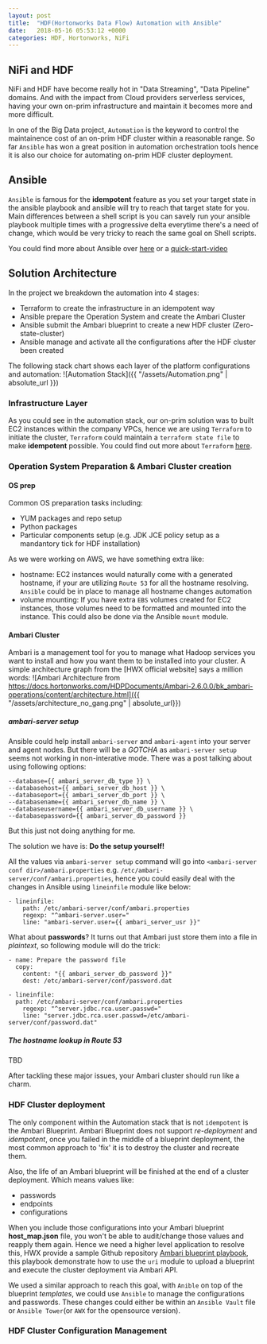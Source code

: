 ```yaml
---
layout: post
title:  "HDF(Hortonworks Data Flow) Automation with Ansible"
date:   2018-05-16 05:53:12 +0000
categories: HDF, Hortonworks, NiFi
---
```

## NiFi and HDF
NiFi and HDF have become really hot in "Data Streaming", "Data Pipeline" domains. And with the impact from Cloud providers serverless services, having your own on-prim infrastructure and maintain it becomes more and more difficult.

In one of the Big Data project, `Automation` is the keyword to control the maintainence cost of an on-prim HDF cluster within a reasonable range. So far `Ansible` has won a great position in automation orchestration tools hence it is also our choice for automating on-prim HDF cluster deployment.

## Ansible
`Ansible` is famous for the **idempotent** feature as you set your target state in the ansible playbook and ansible will try to reach that target state for you. Main differences between a shell script is you can savely run your ansible playbook multiple times with a progressive delta everytime there's a need of change, which would be very tricky to reach the same goal on Shell scripts.

You could find more about Ansible over [here] or a [quick-start-video]

[quick-start-video]: https://www.ansible.com/resources/videos/quick-start-video
[here]: https://docs.ansible.com/ansible/latest/user_guide/intro_getting_started.html

## Solution Architecture
In the project we breakdown the automation into 4 stages:

- Terraform to create the infrastructure in an idempotent way
- Ansible prepare the Operation System and create the Ambari Cluster
- Ansible submit the Ambari blueprint to create a new HDF cluster (Zero-state-cluster)
- Ansible manage and activate all the configurations after the HDF cluster been created

The following stack chart shows each layer of the platform configurations and automation:
![Automation Stack]({{ "/assets/Automation.png" | absolute_url }})

### Infrastructure Layer
As you could see in the automation stack, our on-prim solution was to built EC2 instances within the company VPCs, hence we are using `Terraform`  to initiate the cluster, `Terraform` could maintain a `terraform state file` to make **idempotent** possible. You could find out more about `Terraform` [here].

[here]: https://www.terraform.io/intro/index.html

### Operation System Preparation & Ambari Cluster creation
#### OS prep
Common OS preparation tasks including:

- YUM packages and repo setup
- Python packages
- Particular components setup (e.g. JDK JCE policy setup as a mandantory tick for HDF installation)

As we were working on AWS, we have something extra like:

- hostname: EC2 instances would naturally come with a generated hostname, if your are utilizing `Route 53` for all the hostname resolving. `Ansible` could be in place to manage all hostname changes automation
- volume mounting: If you have extra `EBS` volumes created for EC2 instances, those volumes need to be formatted and mounted into the instance. This could also be done via the Ansible `mount` module.

#### Ambari Cluster
Ambari is a management tool for you to manage what Hadoop services you want to install and how you want them to be installed into your cluster. A simple architecture graph from the [HWX official website] says a million words:
![Ambari Architecture from https://docs.hortonworks.com/HDPDocuments/Ambari-2.6.0.0/bk_ambari-operations/content/architecture.html]({{ "/assets/architecture_no_gang.png" | absolute_url}})

##### ambari-server setup
Ansible could help install `ambari-server` and `ambari-agent` into your server and agent nodes. But there will be a *GOTCHA* as `ambari-server setup` seems not working in non-interative mode. There was a post talking about using following options:

    --database={{ ambari_server_db_type }} \
    --databasehost={{ ambari_server_db_host }} \
    --databaseport={{ ambari_server_db_port }} \
    --databasename={{ ambari_server_db_name }} \
    --databaseusername={{ ambari_server_db_username }} \
    --databasepassword={{ ambari_server_db_password }}

But this just not doing anything for me.

The solution we have is: **Do the setup yourself!**

All the values via `ambari-server setup` command will go into `<ambari-server conf dir>/ambari.properties` e.g. `/etc/ambari-server/conf/ambari.properties`, hence you could easily deal with the changes in Ansible using `lineinfile` module like below:

    - lineinfile:
        path: /etc/ambari-server/conf/ambari.properties
        regexp: "^ambari-server.user="
        line: "ambari-server.user={{ ambari_server_usr }}"

What about **passwords**? It turns out that Ambari just store them into a file in *plaintext*, so following module will do the trick:

    - name: Prepare the password file
      copy:
        content: "{{ ambari_server_db_password }}"
        dest: /etc/ambari-server/conf/password.dat

    - lineinfile:
      path: /etc/ambari-server/conf/ambari.properties
        regexp: "^server.jdbc.rca.user.passwd="
        line: "server.jdbc.rca.user.passwd=/etc/ambari-server/conf/password.dat"

##### The hostname lookup in Route 53
TBD

After tackling these major issues, your Ambari cluster should run like a charm.


### HDF Cluster deployment
The only component within the Automation stack that is not `idempotent` is the Ambari Blueprint. Ambari Blueprint does not support *re-deployment* and *idempotent*, once you failed in the middle of a blueprint deployment, the most common approach to 'fix' it is to destroy the cluster and recreate them.

Also, the life of an Ambari blueprint will be finished at the end of a cluster deployment. Which means values like:

- passwords
- endpoints
- configurations

When you include those configurations into your Ambari blueprint **host_map.json** file, you won't be able to audit/change those values and reapply them again. Hence we need a higher level application to resolve this, HWX provide a sample Github repository [Ambari blueprint playbook], this playbook demonstrate how to use the `uri` module to upload a blueprint and execute the cluster deployment via Ambari API.

[Ambari blueprint playbook]: https://github.com/hortonworks/ansible-hortonworks

We used a similar approach to reach this goal, with `Anible` on top of the blueprint *templates*, we could use `Ansible` to manage the configurations and passwords. These changes could either be within an `Ansible Vault` file or `Ansible Tower`(or `AWX` for the opensource version).


### HDF Cluster Configuration Management